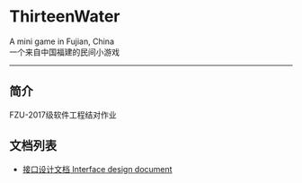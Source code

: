 # ThirteenWater
A mini game in Fujian, China<br>
一个来自中国福建的民间小游戏

------
## 简介
FZU-2017级软件工程结对作业
## 文档列表
- [接口设计文档 Interface design document](https://github.com/MonsterLeague/ThirteenWater/blob/master/docs/Interfaces.md)
